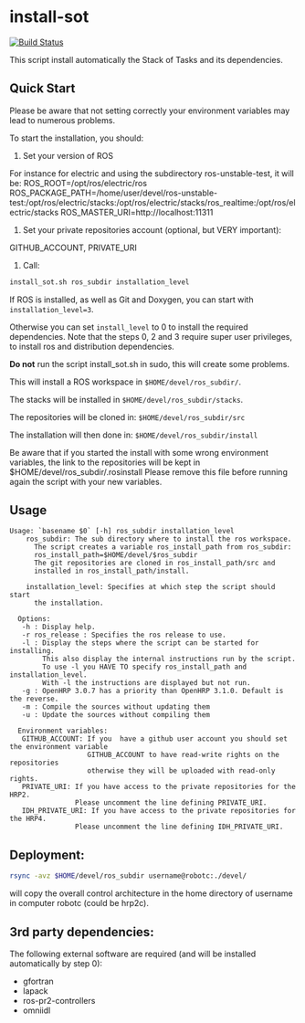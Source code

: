 install-sot
===========

[![Build Status](https://travis-ci.org/stack-of-tasks/install-sot.png?branch=master)](https://travis-ci.org/stack-of-tasks/install-sot)

This script install automatically the Stack of Tasks and its
dependencies.

Quick Start
-----------

Please be aware that not setting correctly your environment variables may lead to numerous problems.

To start the installation, you should:

 1. Set your version of ROS

 For instance for electric and using the subdirectory ros-unstable-test, it will be:
 ROS_ROOT=/opt/ros/electric/ros
 ROS_PACKAGE_PATH=/home/user/devel/ros-unstable-test:/opt/ros/electric/stacks:/opt/ros/electric/stacks/ros_realtime:/opt/ros/electric/stacks
 ROS_MASTER_URI=http://localhost:11311
 
 1. Set your private repositories account (optional, but VERY important):

 GITHUB_ACCOUNT,
 PRIVATE_URI

 1. Call:

```sh
install_sot.sh ros_subdir installation_level
```

If ROS is installed, as well as Git and Doxygen, you can start with
`installation_level=3`.

Otherwise you can set `install_level` to 0 to install the required
dependencies.
Note that the steps 0, 2 and 3 require super user privileges, to install ros and 
distribution dependencies.

**Do not** run the script install_sot.sh in sudo, this will create some problems.

This will install a ROS workspace in `$HOME/devel/ros_subdir/`.

The stacks will be installed in `$HOME/devel/ros_subdir/stacks`.

The repositories will be cloned in: `$HOME/devel/ros_subdir/src`

The installation will then done in: `$HOME/devel/ros_subdir/install`

Be aware that if you started the install with some wrong environment variables, 
the link to the repositories will be kept in 
$HOME/devel/ros_subdir/.rosinstall
Please remove this file before running again the script with your new variables.

Usage
-----

```
Usage: `basename $0` [-h] ros_subdir installation_level
    ros_subdir: The sub directory where to install the ros workspace.
      The script creates a variable ros_install_path from ros_subdir:
      ros_install_path=$HOME/devel/$ros_subdir
      The git repositories are cloned in ros_install_path/src and
      installed in ros_install_path/install.

    installation_level: Specifies at which step the script should start
      the installation.

  Options:
   -h : Display help.
   -r ros_release : Specifies the ros release to use.
   -l : Display the steps where the script can be started for installing.
        This also display the internal instructions run by the script.
        To use -l you HAVE TO specify ros_install_path and installation_level.
        With -l the instructions are displayed but not run.
   -g : OpenHRP 3.0.7 has a priority than OpenHRP 3.1.0. Default is the reverse.
   -m : Compile the sources without updating them
   -u : Update the sources without compiling them
   
  Environment variables:
   GITHUB_ACCOUNT: If you  have a github user account you should set the environment variable
                   GITHUB_ACCOUNT to have read-write rights on the repositories 
                   otherwise they will be uploaded with read-only rights.
   PRIVATE_URI: If you have access to the private repositories for the HRP2.
                Please uncomment the line defining PRIVATE_URI.
   IDH_PRIVATE_URI: If you have access to the private repositories for the HRP4.
                Please uncomment the line defining IDH_PRIVATE_URI.
```

Deployment:
-----------

```sh
rsync -avz $HOME/devel/ros_subdir username@robotc:./devel/
```

will copy the overall control architecture in
the home directory of username in computer robotc (could be hrp2c).


3rd party dependencies:
-----------------------

The following external software are required (and will be installed
automatically by step 0):

 - gfortran
 - lapack
 - ros-pr2-controllers
 - omniidl
